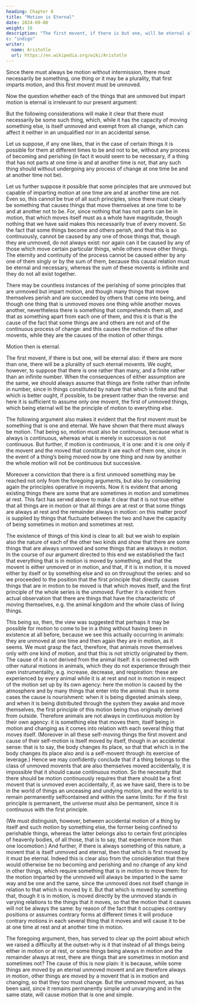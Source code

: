 ```yaml
---
heading: Chapter 6
title: "Motion is Eternal"
date: 2024-09-08
weight: 16
description: "The first movent, if there is but one, will be eternal also"
c: "indigo"
writer:
  name: Aristotle 
  url: https://en.wikipedia.org/wiki/Aristotle
---
```




Since there must always be motion without intermission, there must necessarily be
something, one thing or it may be a plurality, that first imparts motion, and this first
movent must be unmoved.

Now the question whether each of the things that are
unmoved but impart motion is eternal is irrelevant to our present argument: 

But the following considerations will make it clear that there must necessarily be some such
thing, which, while it has the capacity of moving something else, is itself unmoved and
exempt from all change, which can affect it neither in an unqualified nor in an accidental
sense. 

Let us suppose, if any one likes, that in the case of certain things it is possible for them at different times to be and not to be, without any process of becoming and perishing (in fact it would seem to be necessary, if a thing that has not parts at one time is and at another time is not, that any such thing should without undergoing any process of change at one time be and at another time not be). 

Let us further suppose it
possible that some principles that are unmoved but capable of imparting motion at one
time are and at another time are not. Even so, this cannot be true of all such principles,
since there must clearly be something that causes things that move themselves at one
time to be and at another not to be. For, since nothing that has not parts can be in
motion, that which moves itself must as a whole have magnitude, though nothing that
we have said makes this necessarily true of every movent. So the fact that some things
become and others perish, and that this is so continuously, cannot be caused by any one
of those things that, though they are unmoved, do not always exist: nor again can it be
caused by any of those which move certain particular things, while others move other
things. The eternity and continuity of the process cannot be caused either by any one of
them singly or by the sum of them, because this causal relation must be eternal and
necessary, whereas the sum of these movents is infinite and they do not all exist
together. 


There may be countless instances of the perishing of some principles that are unmoved but impart motion, and though many things that move themselves perish and are succeeded by others that come into being, and though
one thing that is unmoved moves one thing while another moves another, nevertheless
there is something that comprehends them all, and that as something apart from each
one of them, and this it is that is the cause of the fact that some things are and others are
not and of the continuous process of change: and this causes the motion of the other
movents, while they are the causes of the motion of other things.

Motion then is eternal.

The first movent, if there is but one, will be eternal also: if there are more than
one, there will be a plurality of such eternal movents. We ought, however, to suppose
that there is one rather than many, and a finite rather than an infinite number. When the
consequences of either assumption are the same, we should always assume that things
are finite rather than infinite in number, since in things constituted by nature that which
is finite and that which is better ought, if possible, to be present rather than the reverse:
and here it is sufficient to assume only one movent, the first of unmoved things, which
being eternal will be the principle of motion to everything else.

The following argument also makes it evident that the first movent must be something
that is one and eternal. We have shown that there must always be motion. That being so,
motion must also be continuous, because what is always is continuous, whereas what is
merely in succession is not continuous. But further, if motion is continuous, it is one:
and it is one only if the movent and the moved that constitute it are each of them one,
since in the event of a thing’s being moved now by one thing and now by another the
whole motion will not be continuous but successive.

Moreover a conviction that there is a first unmoved something may be reached not only
from the foregoing arguments, but also by considering again the principles operative in
movents. Now it is evident that among existing things there are some that are sometimes
in motion and sometimes at rest. This fact has served above to make it clear that it is not
true either that all things are in motion or that all things are at rest or that some things
are always at rest and the remainder always in motion: on this matter proof is supplied
by things that fluctuate between the two and have the capacity of being sometimes in
motion and sometimes at rest.

 The existence of things of this kind is clear to all: but we
wish to explain also the nature of each of the other two kinds and show that there are
some things that are always unmoved and some things that are always in motion.
In the course of our argument directed to this end we established the fact that everything
that is in motion is moved by something, and that the movent is either unmoved or in
motion, and that, if it is in motion, it is moved either by itself or by something else and
so on throughout the series: and so we proceeded to the position that the first principle
that directly causes things that are in motion to be moved is that which moves itself, and
the first principle of the whole series is the unmoved. Further it is evident from actual
observation that there are things that have the characteristic of moving themselves, e.g.
the animal kingdom and the whole class of living things. 

This being so, then, the view
was suggested that perhaps it may be possible for motion to come to be in a thing
without having been in existence at all before, because we see this actually occurring in
animals: they are unmoved at one time and then again they are in motion, as it seems.
We must grasp the fact, therefore, that animals move themselves only with one kind of
motion, and that this is not strictly originated by them. The cause of it is not derived
from the animal itself: it is connected with other natural motions in animals, which they
do not experience through their own instrumentality, e.g. increase, decrease, and
respiration: these are experienced by every animal while it is at rest and not in motion in
respect of the motion set up by its own agency: here the motion is caused by the
atmosphere and by many things that enter into the animal: thus in some cases the cause
is nourishment: when it is being digested animals sleep, and when it is being distributed
through the system they awake and move themselves, the first principle of this motion
being thus originally derived from outside. Therefore animals are not always in
continuous motion by their own agency: it is something else that moves them, itself
being in motion and changing as it comes into relation with each several thing that
moves itself. (Moreover in all these self-moving things the first movent and cause of
their self-motion is itself moved by itself, though in an accidental sense: that is to say,
the body changes its place, so that that which is in the body changes its place also and is
a self-movent through its exercise of leverage.) Hence we may confidently conclude that
if a thing belongs to the class of unmoved movents that are also themselves moved
accidentally, it is impossible that it should cause continuous motion. So the necessity
that there should be motion continuously requires that there should be a first movent
that is unmoved even accidentally, if, as we have said, there is to be in the world of
things an unceasing and undying motion, and the world is to remain permanently selfcontained and within the same limits: for if the first principle is permanent, the universe
must also be permanent, since it is continuous with the first principle.

 (We must
distinguish, however, between accidental motion of a thing by itself and such motion by
something else, the former being confined to perishable things, whereas the latter
belongs also to certain first principles of heavenly bodies, of all those, that is to say, that
experience more than one locomotion.) And further, if there is always something of this
nature, a movent that is itself unmoved and eternal, then that which is first moved by it
must be eternal. Indeed this is clear also from the consideration that there would
otherwise be no becoming and perishing and no change of any kind in other things,
which require something that is in motion to move them: for the motion imparted by the unmoved will always be imparted in the same way and be one and the same, since the
unmoved does not itself change in relation to that which is moved by it. But that which
is moved by something that, though it is in motion, is moved directly by the unmoved
stands in varying relations to the things that it moves, so that the motion that it causes
will not be always the same: by reason of the fact that it occupies contrary positions or
assumes contrary forms at different times it will produce contrary motions in each
several thing that it moves and will cause it to be at one time at rest and at another time
in motion.

The foregoing argument, then, has served to clear up the point about which we raised a
difficulty at the outset-why is it that instead of all things being either in motion or at
rest, or some things being always in motion and the remainder always at rest, there are
things that are sometimes in motion and sometimes not? The cause of this is now plain:
it is because, while some things are moved by an eternal unmoved movent and are
therefore always in motion, other things are moved by a movent that is in motion and
changing, so that they too must change.
But the unmoved movent, as has been said, since it remains permanently simple and
unvarying and in the same state, will cause motion that is one and simple.



